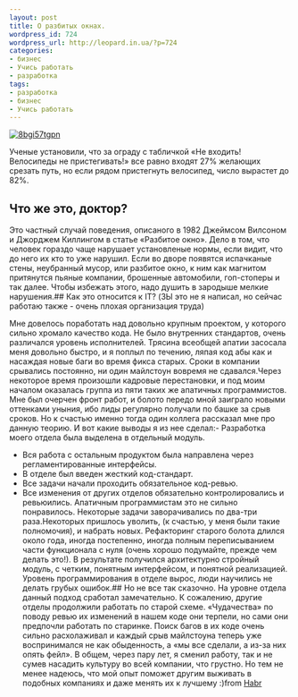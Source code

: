 ```yaml
---
layout: post
title: О разбитых окнах.
wordpress_id: 724
wordpress_url: http://leopard.in.ua/?p=724
categories:
- бизнес
- Учись работать
- разработка
tags:
- разработка
- бизнес
- Учись работать
---
```


[![8bgi57tgpn](http://leopard.in.ua/wp-content/uploads/2009/01/8bgi57tgpn.jpg "8bgi57tgpn")](http://leopard.in.ua/wp-content/uploads/2009/01/8bgi57tgpn.jpg)

Ученые установили, что за ограду с табличкой «Не входить! Велосипеды не пристегивать!» все равно входят 27% желающих срезать путь, но если рядом пристегнуть велосипед, число вырастет до 82%.
## Что же это, доктор?
<!--more-->Это частный случай поведения, описаного в 1982 Джеймсом Вилсоном и Джорджем Киллингом в статье «Разбитое окно». Дело в том, что человек гораздо чаще нарушает установленые нормы, если видит, что до него их кто то уже нарушил. Если во дворе появятся испачканые стены, неубранный мусор, или разбитое окно, к ним как магнитом притянутся пьяные компании, брошенные автомобили, гоп-стоперы и так далее. Чтобы избежать этого, надо душить в зародыше мелкие нарушения.## Как это относится к IT? (ЗЫ это не я написал, но сейчас работаю также - очень плохая организация труда)
Мне довелось поработать над довольно крупным проектом, у которого сильно хромало качество кода. Не было внутренних стандартов, очень различался уровень исполнителей. Трясина всеобщей апатии засосала меня довольно быстро, и я поплыл по течению, ляпая код абы как и насаждая новые баги во время фикса старых. Сроки в компании срывались постоянно, ни один майлстоун вовремя не сдавался.Через некоторое время произошли кадровые перестановки, и под моим началом оказалась группа из пяти таких же апатичных программистов. Мне был очерчен фронт работ, и болото передо мной заиграло новыми оттенками уныния, ибо лиды регулярно получали по башке за срыв сроков. Но к счастью именно тогда один коллега рассказал мне про данную теорию. И вот какие выводы я из нее сделал:- Разработка моего отдела была выделена в отдельный модуль.
- Вся работа с остальным продуктом была направлена через регламентированные интерфейсы.
- В отделе был введен жесткий код-стандарт.
- Все задачи начали проходить обязательное код-ревью.
- Все изменения от других отделов обязательно контролировались и ревьюились.
Апатичным программистам это не сильно понравилось. Некоторые задачи заворачивались по два-три раза.Некоторых пришлось уволить, (к счастью, у меня были такие полномочия), и набрать новых. Рефакторинг старого болота длился около года, иногда постепенно, иногда полным переписыванием части функционала с нуля (очень хорошо подумайте, прежде чем делать это!). В результате получился архитектурно стройный модуль, с четким, понятным интерфейсом, и понятной реализацией. Уровень программирования в отделе вырос, люди научились не делать грубых ошибок.## Но не все так сказочно.
На уровне отдела данный подход сработал замечательно. К сожалению, другие отделы продолжили работать по старой схеме. «Чудачества» по поводу ревью их изменений в нашем коде они терпели, но сами они предпочли работать по старинке. Поиск багов в их коде очень сильно расхолаживал и каждый срыв майлстоуна теперь уже воспринимался не как обыденность, а «мы все сделали, а из-за них опять фейл». В общем, через пару лет, я сменил работу, так и не сумев насадить культуру во всей компании, что грустно. Но тем не менее надеюсь, что мой опыт поможет другим выживать в подобных компаниях и даже менять их к лучшему :)from [Habr](http://habrahabr.ru/)
